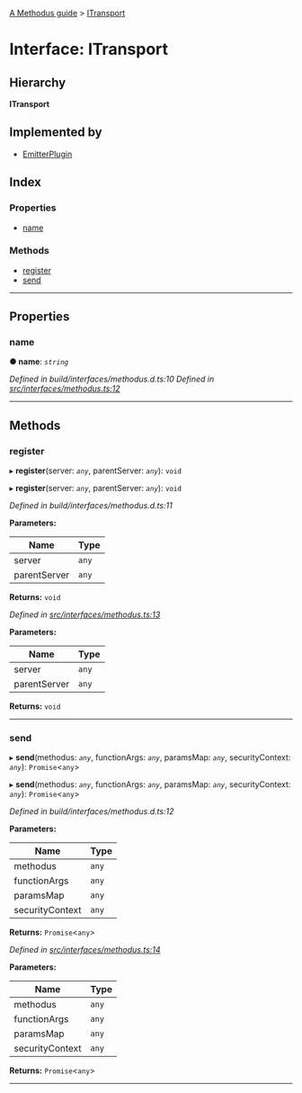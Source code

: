 [A Methodus guide](../README.md) > [ITransport](../interfaces/itransport.md)

# Interface: ITransport

## Hierarchy

**ITransport**

## Implemented by

* [EmitterPlugin](../classes/emitterplugin.md)

## Index

### Properties

* [name](itransport.md#name)

### Methods

* [register](itransport.md#register)
* [send](itransport.md#send)

---

## Properties

<a id="name"></a>

###  name

**● name**: *`string`*

*Defined in build/interfaces/methodus.d.ts:10*
*Defined in [src/interfaces/methodus.ts:12](https://github.com/nodulusteam/methodus.dev/blob/c7705c6/src/interfaces/methodus.ts#L12)*

___

## Methods

<a id="register"></a>

###  register

▸ **register**(server: *`any`*, parentServer: *`any`*): `void`

▸ **register**(server: *`any`*, parentServer: *`any`*): `void`

*Defined in build/interfaces/methodus.d.ts:11*

**Parameters:**

| Name | Type |
| ------ | ------ |
| server | `any` |
| parentServer | `any` |

**Returns:** `void`

*Defined in [src/interfaces/methodus.ts:13](https://github.com/nodulusteam/methodus.dev/blob/c7705c6/src/interfaces/methodus.ts#L13)*

**Parameters:**

| Name | Type |
| ------ | ------ |
| server | `any` |
| parentServer | `any` |

**Returns:** `void`

___
<a id="send"></a>

###  send

▸ **send**(methodus: *`any`*, functionArgs: *`any`*, paramsMap: *`any`*, securityContext: *`any`*): `Promise`<`any`>

▸ **send**(methodus: *`any`*, functionArgs: *`any`*, paramsMap: *`any`*, securityContext: *`any`*): `Promise`<`any`>

*Defined in build/interfaces/methodus.d.ts:12*

**Parameters:**

| Name | Type |
| ------ | ------ |
| methodus | `any` |
| functionArgs | `any` |
| paramsMap | `any` |
| securityContext | `any` |

**Returns:** `Promise`<`any`>

*Defined in [src/interfaces/methodus.ts:14](https://github.com/nodulusteam/methodus.dev/blob/c7705c6/src/interfaces/methodus.ts#L14)*

**Parameters:**

| Name | Type |
| ------ | ------ |
| methodus | `any` |
| functionArgs | `any` |
| paramsMap | `any` |
| securityContext | `any` |

**Returns:** `Promise`<`any`>

___

